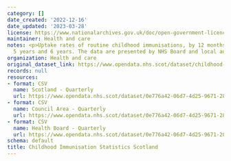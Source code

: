 ```yaml
---
category: []
date_created: '2022-12-16'
date_updated: '2023-03-28'
license: https://www.nationalarchives.gov.uk/doc/open-government-licence/version/3/
maintainer: Health and care
notes: <p>Uptake rates of routine childhood immunisations, by 12 months, 24 months,
  5 years and 6 years. The data are presented by NHS Board and local authority.</p>
organization: Health and care
original_dataset_link: https://www.opendata.nhs.scot/dataset/childhood-immunisation-statistics
records: null
resources:
- format: CSV
  name: Scotland - Quarterly
  url: https://www.opendata.nhs.scot/dataset/0e776a42-06d7-4d25-9671-28b09b7c30fe/resource/209b1648-8b67-44c4-9513-1c28104a17f2/download/scotland-trend-quarterly-20230328.csv
- format: CSV
  name: Council Area - Quarterly
  url: https://www.opendata.nhs.scot/dataset/0e776a42-06d7-4d25-9671-28b09b7c30fe/resource/ac707d93-f9f3-4c00-9b91-0a2e6a4ea153/download/ca-trend-quarterly-20230328.csv
- format: CSV
  name: Health Board - Quarterly
  url: https://www.opendata.nhs.scot/dataset/0e776a42-06d7-4d25-9671-28b09b7c30fe/resource/a83b78ba-50b2-490b-a25f-cba51587ce01/download/hb-trend-quarterly-20230328.csv
schema: default
title: Childhood Immunisation Statistics Scotland
---
```

